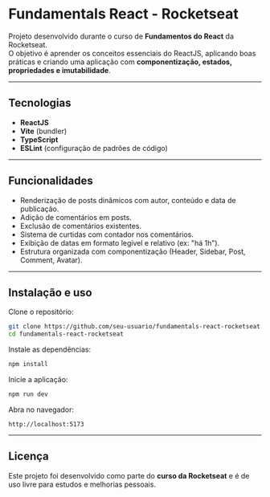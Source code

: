 # Fundamentals React - Rocketseat

Projeto desenvolvido durante o curso de **Fundamentos do React** da Rocketseat.  
O objetivo é aprender os conceitos essenciais do ReactJS, aplicando boas práticas e criando uma aplicação com **componentização, estados, propriedades e imutabilidade**.

---

## Tecnologias

- **ReactJS**
- **Vite** (bundler)
- **TypeScript**
- **ESLint** (configuração de padrões de código)

---

## Funcionalidades

- Renderização de posts dinâmicos com autor, conteúdo e data de publicação.
- Adição de comentários em posts.
- Exclusão de comentários existentes.
- Sistema de curtidas com contador nos comentários.
- Exibição de datas em formato legível e relativo (ex: "há 1h").
- Estrutura organizada com componentização (Header, Sidebar, Post, Comment, Avatar).

---

## Instalação e uso

Clone o repositório:

```bash
git clone https://github.com/seu-usuario/fundamentals-react-rocketseat.git
cd fundamentals-react-rocketseat
```

Instale as dependências:

```bash
npm install
```

Inicie a aplicação:

```bash
npm run dev
```

Abra no navegador:

```
http://localhost:5173
```

---

## Licença

Este projeto foi desenvolvido como parte do **curso da Rocketseat** e é de uso livre para estudos e melhorias pessoais.
